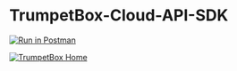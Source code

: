 # TrumpetBox-Cloud-API-SDK

[![Run in Postman](https://run.pstmn.io/button.svg)](https://app.getpostman.com/run-collection/03b2992cfa022be9d842)

[![TrumpetBox Home](https://trumpetbox.com/assets/images/trumpetbox-logo.svg)](https://cts.trumpetbox.com)
